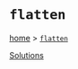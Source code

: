 # `flatten`

[home](../README.md) &gt; [`flatten`](http://ramdajs.com/docs/#flatten)



[Solutions](./solutions.md)
